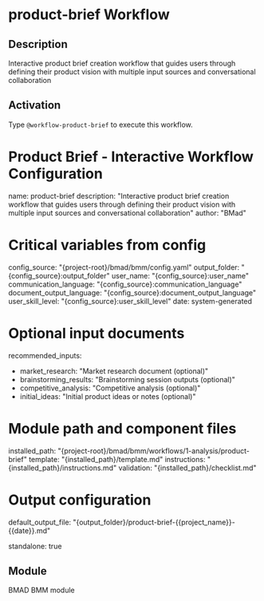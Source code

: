 # product-brief Workflow

## Description
Interactive product brief creation workflow that guides users through defining their product vision with multiple input sources and conversational collaboration

## Activation
Type `@workflow-product-brief` to execute this workflow.

# Product Brief - Interactive Workflow Configuration
name: product-brief
description: "Interactive product brief creation workflow that guides users through defining their product vision with multiple input sources and conversational collaboration"
author: "BMad"

# Critical variables from config
config_source: "{project-root}/bmad/bmm/config.yaml"
output_folder: "{config_source}:output_folder"
user_name: "{config_source}:user_name"
communication_language: "{config_source}:communication_language"
document_output_language: "{config_source}:document_output_language"
user_skill_level: "{config_source}:user_skill_level"
date: system-generated

# Optional input documents
recommended_inputs:
  - market_research: "Market research document (optional)"
  - brainstorming_results: "Brainstorming session outputs (optional)"
  - competitive_analysis: "Competitive analysis (optional)"
  - initial_ideas: "Initial product ideas or notes (optional)"

# Module path and component files
installed_path: "{project-root}/bmad/bmm/workflows/1-analysis/product-brief"
template: "{installed_path}/template.md"
instructions: "{installed_path}/instructions.md"
validation: "{installed_path}/checklist.md"

# Output configuration
default_output_file: "{output_folder}/product-brief-{{project_name}}-{{date}}.md"

standalone: true


## Module
BMAD BMM module
